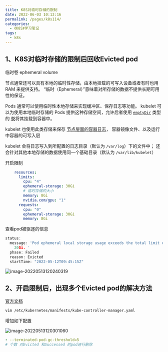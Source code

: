 ```yaml
---
title: K8S对临时存储的限制
date: 2022-06-03 10:13:16
permalink: /pages/k8s114/
categories:
  - 《K8S》学习笔记
tags:
  - k8s
---
```




## 1、K8S对临时存储的限制后回收Evicted pod

临时卷 ephemeral volume

节点通常还可以具有本地的临时性存储，由本地挂载的可写入设备或者有时也用 RAM 来提供支持。 “临时（Ephemeral）”意味着对所存储的数据不提供长期可用性的保证。

Pods 通常可以使用临时性本地存储来实现缓冲区、保存日志等功能。 kubelet 可以为使用本地临时存储的 Pods 提供这种存储空间，允许后者使用 [`emptyDir`](https://v1-18.docs.kubernetes.io/zh/docs/concepts/storage/volumes/#emptydir) 类型的 [卷](https://v1-18.docs.kubernetes.io/zh/docs/concepts/storage/volumes/)将其挂载到容器中。

kubelet 也使用此类存储来保存 [节点层面的容器日志](https://v1-18.docs.kubernetes.io/zh/docs/concepts/cluster-administration/logging/#logging-at-the-node-level)， 容器镜像文件、以及运行中容器的可写入层

kubelet 会将日志写入到所配置的日志目录（默认为 `/var/log`）下的文件中； 还会针对其他本地存储的数据使用同一个基础目录（默认为 `/var/lib/kubelet`）



开启限制

```yaml
    resources:
      limits:
        cpu: "4"
        ephemeral-storage: 30Gi
        # 临时存储的大小
        memory: 8Gi
        nvidia.com/gpu: "1"
      requests:
        cpu: "0"
        ephemeral-storage: 30Gi
        memory: 8Gi
```

查看pod被驱逐的信息

```go
status:
  message: 'Pod ephemeral local storage usage exceeds the total limit of containers
    20Gi. '
  phase: Failed
  reason: Evicted
  startTime: "2022-05-12T09:45:15Z"
```

![image-20220513120240319](https://cdn.jsdelivr.net/gh/lzq70112/images/blog/202205131202818.png)

## 2、开启限制后，出现多个Evicted pod的解决方法

[官方文档](https://kubernetes.io/docs/reference/command-line-tools-reference/kube-controller-manager/)



```sh
vim /etc/kubernetes/manifests/kube-controller-manager.yaml
```

增加如下配置

![image-20220513120301060](https://cdn.jsdelivr.net/gh/lzq70112/images/blog/202205131203287.png)

```yaml
- --terminated-pod-gc-threshold=5
# 个数 对Evicted 和Successed 的pod进行删除
```

